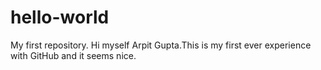 # hello-world
My first repository.
Hi myself Arpit Gupta.This is my first ever experience with GitHub and it seems nice.

